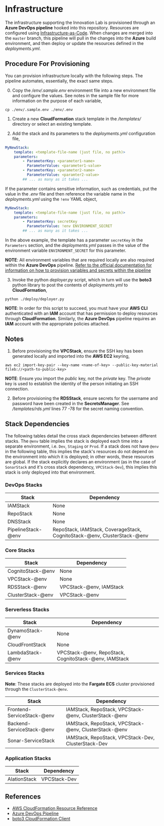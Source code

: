 # Infrastructure

The infrastructure supporting the Innovation Lab is provisioned through an **Azure DevOps pipeline** hooked into this repository. Resources are configured using [Infrastructure-as-Code](https://en.wikipedia.org/wiki/Infrastructure_as_code). When changes are merged into the `master` branch, this pipeline will pull in the changes into the **Azure** build environment, and then deploy or update the resources defined in the *deployments.yml*. 

## Procedure For Provisioning

You can provision infrastructure locally with the following steps. The pipeline automates, essentially, the exact same steps.

0. Copy the */env/.sample.env* environment file into a new environment file and configure the values. See notes in the sample file for more information on the purpose of each variable,

```shell
cp ./env/.sample.env ./env/.env
```

1. Create a new **CloudFormation** stack template in the */templates/* directory or select an existing template.

2. Add the stack and its parameters to the *deployments.yml* configuration file,

```yaml
MyNewStack:
    template: <template-file-name (just file, no path)>
    parameters:
        - ParameterKey: <parameter1-name>
          ParameterValue: <parameter1-value>
        - ParameterKey: <parameter2-name>
          ParameterValue: <paramter2-value>
        ## ... as many as it takes ... 
```

If the parameter contains sensitive information, such as credentials, put the value in the *.env* file and then reference the variable name in the *deployments.yml* using the `!env` YAML object,

```yaml
MyNewStack:
    template: <template-file-name (just file, no path)>
    parameters:
        - ParameterKey: secretKey
          ParameterValue: !env ENVIRONMENT_SECRET
        ## ... as many as it takes ...
```

In the above example, the template has a parameter `secretKey` in the `Parameters` section, and the *deployments.yml* passes in the value of the environment variable `ENVIRONMENT_SECRET` for this parameter.

**NOTE**: All environment variables that are required locally are also required within the **Azure DevOps** pipeline. [Refer to the official documentation for information on how to provision variables and secrets within the pipeline](https://docs.microsoft.com/en-us/azure/devops/pipelines/process/variables?view=azure-devops&tabs=yaml%2Cbatch)

3. Invoke the python *deployer.py* script, which in turn will use the **boto3** python library to post the contents of *deployments.yml* to **CloudFormation**,

```shell
python ./deploy/deployer.py
```

**NOTE**: In order for this script to succeed, you must have your **AWS CLI** authenticated with an **IAM** account that has permission to deploy resources through **CloudFormation**. Similarly, the **Azure DevOps** pipeline requires an **IAM** account with the appropriate policies attached. 

## Notes

1. Before provisioning the **VPCStack**, ensure the SSH key has been generated locally and imported into the **AWS EC2** keyring,

```shell
aws ec2 import-key-pair --key-name <name-of-key> --public-key-material fileb://<path-to-public-key>
```

**NOTE**: Ensure you import the *public* key, not the *private* key. The *private* key is used to establish the identity of the person initiating an SSH connection.

2. Before provisioning the **RDSStack**, ensure secrets for the username and password have been created in the **SecretsManager**. See */templates/rds.yml* lines 77 -78 for the secret naming convention.

## Stack Dependencies

The following tables detail the cross stack dependencies between different stacks. The `@env` table implies the stack is deployed each time into a separate environment, i.e. `Dev`, `Staging` or `Prod`. If a stack does not have `@env` in the following table, this implies the stack's resources do not depend on the environment into which it is deployed; in other words, these resources are global. If the stack explicitly declares an environment (as in the case of `SonarStack` and it's cross stack dependency, `VPCStack-Dev`), this implies this stack is only deployed into that environment.

### DevOps Stacks

| Stack | Dependency |
| ----- | ---------- |
| IAMStack | None |
| RepoStack | None |
| DNSStack | None |
| PipelineStack-@env | RepoStack, IAMStack, CoverageStack, CognitoStack-@env, ClusterStack-@env |


### Core Stacks

| Stack | Dependency |
| ----- | ---------- |
| CognitoStack-@env | None |
| VPCStack-@env | None |  
| RDSStack-@env | VPCStack-@env, IAMStack | 
| ClusterStack-@env | VPCStack-@env |

### Serverless Stacks

| Stack | Dependency | 
| ----- | ---------- |
| DynamoStack-@env | None | 
| CloudFrontStack | None |
| LambdaStack-@env | VPCStack-@env, RepoStack, CognitoStack-@env, IAMStack |

### Services Stacks

**Note**: These stacks are deployed into the **Fargate ECS** cluster provisioned through the `ClusterStack-@env`.

| Stack | Dependency | 
| ----- | ---------- |
| Frontend-ServiceStack-@env | IAMStack, RepoStack, VPCStack-@env, ClusterStack-@env |
| Backend-ServiceStack-@env | IAMStack, RepoStack, VPCStack-@env, ClusterStack-@env |
| Sonar-ServiceStack | IAMStack, RepoStack, VPCStack-Dev, ClusterStack-Dev |

### Application Stacks

| Stack | Dependency |
| ----- | --------- |
| AlationStack | VPCStack-Dev |

## References

- [AWS CloudFormation Resource Reference](https://docs.aws.amazon.com/AWSCloudFormation/latest/UserGuide/aws-template-resource-type-ref.html)
- [Azure DevOps Pipeline](https://docs.microsoft.com/en-us/azure/devops/pipelines/?view=azure-devops)
- [boto3 CloudFormation Client](https://boto3.amazonaws.com/v1/documentation/api/latest/reference/services/cloudformation.html)